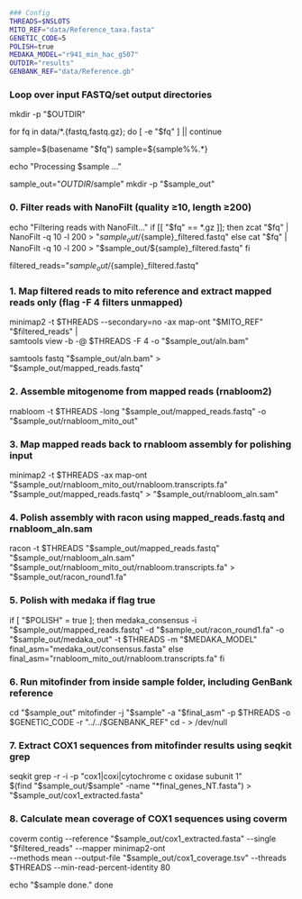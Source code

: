 ```sh
### Config
THREADS=$NSLOTS
MITO_REF="data/Reference_taxa.fasta"
GENETIC_CODE=5
POLISH=true
MEDAKA_MODEL="r941_min_hac_g507"
OUTDIR="results"
GENBANK_REF="data/Reference.gb"
```

### Loop over input FASTQ/set output directories
mkdir -p "$OUTDIR"

for fq in data/*.{fastq,fastq.gz}; do
  [ -e "$fq" ] || continue

  sample=$(basename "$fq")
  sample=${sample%%.*}

  echo "Processing $sample ..."

  sample_out="$OUTDIR/$sample"
  mkdir -p "$sample_out"

  ### 0. Filter reads with NanoFilt (quality ≥10, length ≥200)
  echo "Filtering reads with NanoFilt..."
  if [[ "$fq" == *.gz ]]; then
    zcat "$fq" | NanoFilt -q 10 -l 200 > "$sample_out/${sample}_filtered.fastq"
  else
    cat "$fq" | NanoFilt -q 10 -l 200 > "$sample_out/${sample}_filtered.fastq"
  fi

  filtered_reads="$sample_out/${sample}_filtered.fastq"

  ### 1. Map filtered reads to mito reference and extract mapped reads only (flag -F 4 filters unmapped)
  minimap2 -t $THREADS --secondary=no -ax map-ont "$MITO_REF" "$filtered_reads" | \
    samtools view -b -@ $THREADS -F 4 -o "$sample_out/aln.bam"

  samtools fastq "$sample_out/aln.bam" > "$sample_out/mapped_reads.fastq"

  ### 2. Assemble mitogenome from mapped reads (rnabloom2)
  rnabloom -t $THREADS -long "$sample_out/mapped_reads.fastq" -o "$sample_out/rnabloom_mito_out"

  ### 3. Map mapped reads back to rnabloom assembly for polishing input
  minimap2 -t $THREADS -ax map-ont "$sample_out/rnabloom_mito_out/rnabloom.transcripts.fa" "$sample_out/mapped_reads.fastq" > "$sample_out/rnabloom_aln.sam"

  ### 4. Polish assembly with racon using mapped_reads.fastq and rnabloom_aln.sam
  racon -t $THREADS "$sample_out/mapped_reads.fastq" "$sample_out/rnabloom_aln.sam" "$sample_out/rnabloom_mito_out/rnabloom.transcripts.fa" > "$sample_out/racon_round1.fa"

  ### 5. Polish with medaka if flag true
  if [ "$POLISH" = true ]; then
    medaka_consensus -i "$sample_out/mapped_reads.fastq" -d "$sample_out/racon_round1.fa" -o "$sample_out/medaka_out" -t $THREADS -m "$MEDAKA_MODEL"
    final_asm="medaka_out/consensus.fasta"
  else
    final_asm="rnabloom_mito_out/rnabloom.transcripts.fa"
  fi

  ### 6. Run mitofinder from inside sample folder, including GenBank reference
  cd "$sample_out"
  mitofinder -j "$sample" -a "$final_asm" -p $THREADS  -o $GENETIC_CODE -r "../../$GENBANK_REF"
  cd - > /dev/null

  ### 7. Extract COX1 sequences from mitofinder results using seqkit grep
  seqkit grep -r -i -p "cox1|coxi|cytochrome c oxidase subunit 1" \
    $(find "$sample_out/$sample" -name "*final_genes_NT.fasta") > "$sample_out/cox1_extracted.fasta"

  ### 8. Calculate mean coverage of COX1 sequences using coverm
  coverm contig --reference "$sample_out/cox1_extracted.fasta" --single "$filtered_reads" --mapper minimap2-ont \
    --methods mean --output-file "$sample_out/cox1_coverage.tsv" --threads $THREADS --min-read-percent-identity 80

  echo "$sample done."
done
